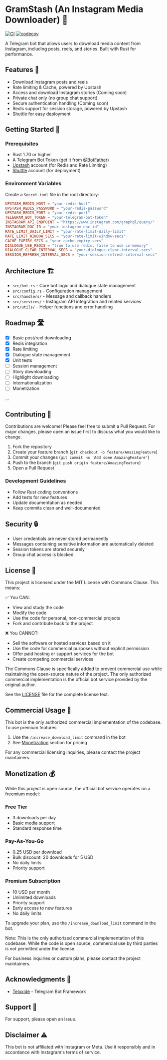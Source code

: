 # GramStash (An Instagram Media Downloader) 🤖

[![CI](https://github.com/escwxyz/gramstash/actions/workflows/unit_tests.yml/badge.svg)](https://github.com/escwxyz/gramstash/actions/workflows/unit_tests.yml)
[![codecov](https://codecov.io/gh/escwxyz/gramstash/graph/badge.svg?token=UEAL5KGTVW)](https://codecov.io/gh/escwxyz/gramstash)

A Telegram bot that allows users to download media content from Instagram, including posts, reels, and stories. Built with Rust for performance.

## Features 🌟

- Download Instagram posts and reels
- Rate limiting & Cache, powered by Upstash
- Access and download Instagram stories (Coming soon)
- Private chat only (no group chat support)
- Secure authentication handling (Coming soon)
- Redis support for session storage, powered by Upstash
- Shuttle for easy deployment

## Getting Started 🚀

### Prerequisites

- Rust 1.70 or higher
- A Telegram Bot Token (get it from [@BotFather](https://t.me/botfather))
- [Upstash](https://upstash.com/) account (for Redis and Rate Limiting)
- [Shuttle](https://shuttle.dev/) account (for deployment)

### Environment Variables

Create a `Secret.toml` file in the root directory:

```toml
UPSTASH_REDIS_HOST = "your-redis-host"
UPSTASH_REDIS_PASSWORD = "your-redis-password"
UPSTASH_REDIS_PORT = "your-redis-port"
TELEGRAM_BOT_TOKEN = "your-telegram-bot-token"
INSTAGRAM_API_ENDPOINT = "https://www.instagram.com/graphql/query/"
INSTAGRAM_DOC_ID = "your-instagram-doc-id"
RATE_LIMIT_DAILY_LIMIT = "your-rate-limit-daily-limit"
RATE_LIMIT_WINDOW_SECS = "your-rate-limit-window-secs"
CACHE_EXPIRY_SECS = "your-cache-expiry-secs"
DIALOGUE_USE_REDIS = "true to use redis, false to use in-memory"
DIALOGUE_CLEAR_INTERVAL_SECS = "your-dialogue-clear-interval-secs"
SESSION_REFRESH_INTERVAL_SECS = "your-session-refresh-interval-secs"
```

## Architecture 🏗️

- `src/bot.rs` - Core bot logic and dialogue state management
- `src/config.rs` - Configuration management
- `src/handlers/` - Message and callback handlers
- `src/services/` - Instagram API integration and related services
- `src/utils/` - Helper functions and error handling

## Roadmap 🛣️

- [x] Basic post/reel downloading
- [x] Redis integration
- [x] Rate limiting
- [x] Dialogue state management
- [x] Unit tests
- [ ] Session management
- [ ] Story downloading
- [ ] Highlight downloading
- [ ] Internationalization
- [ ] Monetization

...

## Contributing 🤝

Contributions are welcome! Please feel free to submit a Pull Request. For major changes, please open an issue first to discuss what you would like to change.

1. Fork the repository
2. Create your feature branch (`git checkout -b feature/AmazingFeature`)
3. Commit your changes (`git commit -m 'Add some AmazingFeature'`)
4. Push to the branch (`git push origin feature/AmazingFeature`)
5. Open a Pull Request

### Development Guidelines

- Follow Rust coding conventions
- Add tests for new features
- Update documentation as needed
- Keep commits clean and well-documented

## Security 🔒

- User credentials are never stored permanently
- Messages containing sensitive information are automatically deleted
- Session tokens are stored securely
- Group chat access is blocked

## License 📝

This project is licensed under the MIT License with Commons Clause. This means:

✅ You CAN:

- View and study the code
- Modify the code
- Use the code for personal, non-commercial projects
- Fork and contribute back to the project

❌ You CANNOT:

- Sell the software or hosted services based on it
- Use the code for commercial purposes without explicit permission
- Offer paid hosting or support services for the bot
- Create competing commercial services

The Commons Clause is specifically added to prevent commercial use while maintaining the open-source nature of the project. The only authorized commercial implementation is the official bot service provided by the original author.

See the [LICENSE](LICENSE) file for the complete license text.

## Commercial Usage 💼

This bot is the only authorized commercial implementation of the codebase. To use premium features:

1. Use the `/increase_download_limit` command in the bot
2. See [Monetization](#monetization-) section for pricing

For any commercial licensing inquiries, please contact the project maintainers.

## Monetization 💰

While this project is open source, the official bot service operates on a freemium model:

### Free Tier

- 3 downloads per day
- Basic media support
- Standard response time

### Pay-As-You-Go

- 0.25 USD per download
- Bulk discount: 20 downloads for 5 USD
- No daily limits
- Priority support

### Premium Subscription

- 10 USD per month
- Unlimited downloads
- Priority support
- Early access to new features
- No daily limits

To upgrade your plan, use the `/increase_download_limit` command in the bot.

Note: This is the only authorized commercial implementation of this codebase. While the code is open source, commercial use by third parties is not permitted under the license.

For business inquiries or custom plans, please contact the project maintainers.

## Acknowledgments 👏

- [Teloxide](https://github.com/teloxide/teloxide) - Telegram Bot Framework

## Support 💬

For support, please open an issue.

## Disclaimer ⚠️

This bot is not affiliated with Instagram or Meta. Use it responsibly and in accordance with Instagram's terms of service.
